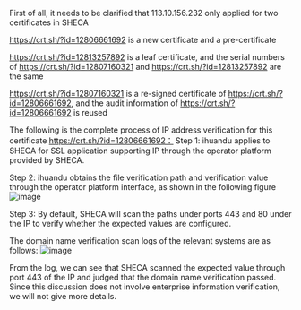 
First of all, it needs to be clarified that 113.10.156.232 only applied for two certificates in SHECA

https://crt.sh/?id=12806661692 is a new certificate and a pre-certificate



https://crt.sh/?id=12813257892 is a leaf certificate, and the serial numbers of https://crt.sh/?id=12807160321 and  https://crt.sh/?id=12813257892 are the same

https://crt.sh/?id=12807160321 is a re-signed certificate of  https://crt.sh/?id=12806661692, and the audit information of  https://crt.sh/?id=12806661692 is reused


The following is the complete process of IP address verification for this certificate https://crt.sh/?id=12806661692：
Step 1:  ihuandu   applies to SHECA for SSL application supporting IP through the operator platform provided by SHECA.

Step 2:  ihuandu  obtains the file verification path and verification value through the operator platform interface, as shown in the following figure 
![image](https://github.com/SHECA-Alvin/cabgroup/assets/163508594/c637902a-9d49-49d3-b2b3-39b6d7d17a7e#pic_left)

Step 3: By default, SHECA will scan the paths under ports 443 and 80 under the IP to verify whether the expected values ​​are configured.

The domain name verification scan logs of the relevant systems are as follows: 
![image](https://github.com/SHECA-Alvin/cabgroup/assets/163508594/c379289e-90ab-4211-b902-5a9f4e9d431b#pic_left)


From the log, we can see that SHECA scanned the expected value through port 443 of the IP and judged that the domain name verification passed. Since this discussion does not involve enterprise information verification, we will not give more details.






